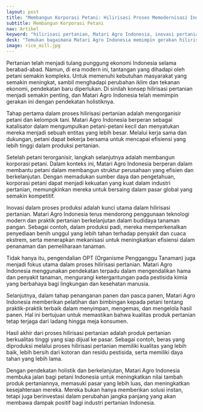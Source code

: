 ```yaml
---
layout: post
title: "Membangun Korporasi Petani: Hilirisasi Proses Memodernisasi Industri Pertanian"
subtitle: Membangun Korporasi Petani
nav: Artikel
keyword: "hilirisasi pertanian, Matari Agro Indonesia, inovasi pertanian, korporasi petani, praktik berkelanjutan"
desk: "Temukan bagaimana Matari Agro Indonesia memimpin gerakan hilirisasi pertanian dengan pendekatan holistik, membantu petani meningkatkan nilai tambah produk mereka dan bersaing dalam pasar global"
image: rice_mill.jpg
---
```


Pertanian telah menjadi tulang punggung ekonomi Indonesia selama berabad-abad. Namun, di era modern ini, tantangan yang dihadapi oleh petani semakin kompleks. Untuk memenuhi kebutuhan masyarakat yang semakin meningkat, sambil menghadapi perubahan iklim dan tekanan ekonomi, pendekatan baru diperlukan. Di sinilah konsep hilirisasi pertanian menjadi semakin penting, dan Matari Agro Indonesia telah memimpin gerakan ini dengan pendekatan holistiknya.

Tahap pertama dalam proses hilirisasi pertanian adalah mengorganisir petani dan kelompok tani. Matari Agro Indonesia berperan sebagai katalisator dalam mengumpulkan petani-petani kecil dan menyatukan mereka menjadi sebuah entitas yang lebih besar. Melalui kerja sama dan dukungan, petani dapat bekerja bersama untuk mencapai efisiensi yang lebih tinggi dalam produksi pertanian.

Setelah petani terorganisir, langkah selanjutnya adalah membangun korporasi petani. Dalam konteks ini, Matari Agro Indonesia berperan dalam membantu petani dalam membangun struktur perusahaan yang efisien dan berkelanjutan. Dengan memadukan sumber daya dan pengetahuan, korporasi petani dapat menjadi kekuatan yang kuat dalam industri pertanian, memungkinkan mereka untuk bersaing dalam pasar global yang semakin kompetitif.

Inovasi dalam proses produksi adalah kunci utama dalam hilirisasi pertanian. Matari Agro Indonesia terus mendorong penggunaan teknologi modern dan praktik pertanian berkelanjutan dalam budidaya tanaman pangan. Sebagai contoh, dalam produksi padi, mereka memperkenalkan penyediaan benih unggul yang lebih tahan terhadap penyakit dan cuaca ekstrem, serta menerapkan mekanisasi untuk meningkatkan efisiensi dalam penanaman dan pemeliharaan tanaman.

Tidak hanya itu, pengendalian OPT (Organisme Pengganggu Tanaman) juga menjadi fokus utama dalam proses hilirisasi pertanian. Matari Agro Indonesia menggunakan pendekatan terpadu dalam mengendalikan hama dan penyakit tanaman, mengurangi ketergantungan pada pestisida kimia yang berbahaya bagi lingkungan dan kesehatan manusia.

Selanjutnya, dalam tahap penanganan panen dan pasca panen, Matari Agro Indonesia memberikan pelatihan dan bimbingan kepada petani tentang praktik-praktik terbaik dalam menyimpan, mengemas, dan mengelola hasil panen. Hal ini bertujuan untuk memastikan bahwa kualitas produk pertanian tetap terjaga dari ladang hingga meja konsumen.

Hasil akhir dari proses hilirisasi pertanian adalah produk pertanian berkualitas tinggi yang siap dijual ke pasar. Sebagai contoh, beras yang diproduksi melalui proses hilirisasi pertanian memiliki kualitas yang lebih baik, lebih bersih dari kotoran dan residu pestisida, serta memiliki daya tahan yang lebih lama.

Dengan pendekatan holistik dan berkelanjutan, Matari Agro Indonesia membuka jalan bagi petani Indonesia untuk meningkatkan nilai tambah produk pertaniannya, memasuki pasar yang lebih luas, dan meningkatkan kesejahteraan mereka. Mereka bukan hanya memberikan solusi instan, tetapi juga berinvestasi dalam perubahan jangka panjang yang akan membawa dampak positif bagi industri pertanian Indonesia.